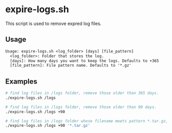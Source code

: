 # expire-logs.sh

This script is used to remove expred log files.

## Usage

```txt
Usage: expire-logs.sh <log_folder> [days] [file_pattern]
  <log_folder>: Folder that stores the log.
  [days]: How many days you want to keep the logs. Defaults to +365
  [file_pattern]: File pattern name. Defaults to '*.gz'
```

## Examples

```bash
# find log files in /logs folder, remove those older than 365 days.
./expire-logs.sh /logs

# find log files in /logs folder, remove those older than 90 days.
./expire-logs.sh /logs +90 

# find log files in /logs folder whose filename meets pattern *.tar.gz, remove those older than 365 days.
./expire-logs.sh /logs +90 '*.tar.gz'
```